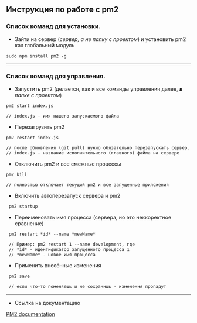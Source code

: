 ## Инструкция по работе с pm2

### Список команд для установки.

-   Зайти на сервер (_сервер, а не папку с проектом_) и установить pm2 как глобальный модуль

```
sudo npm install pm2 -g
```

---

### Список команд для управления.

-   Запустить pm2 (делается, как и все команды управления далее, _**в** папке с проектом_)

```
pm2 start index.js

// index.js - имя нашего запускаемого файла
```

-   Перезагрузить pm2

```
pm2 restart index.js

// после обновления (git pull) нужно обязательно перезапускать сервер.
// index.js - название исполнительного (главного) файла на сервере
```

-   Отключить pm2 и все смежные процессы

```
pm2 kill

// полностью отключает текущий pm2 и все запущенные приложения
```

-   Включить автоперезапуск сервера и pm2

```
 pm2 startup
```

-   Переименовать имя процесса (сервера, но это неккоректное сравнение)

```
 pm2 restart *id* --name *newName*

 // Пример: pm2 restart 1 --name development, где
 // *id* - идентификатор запущенного процесса 1
 // *newName* - новое имя процесса
```

-   Применить внесённые изменения

```
 pm2 save

 // если что-то поменяешь и не сохранишь - изменения пропадут
```

---

-   Ссылка на документацию

[PM2 documentation](https://pm2.io/docs/plus/quick-start// 'Официальная документация по PM2')
